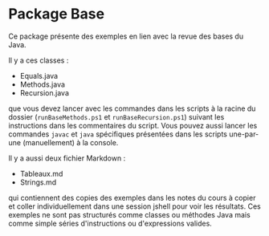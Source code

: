 # Package Base

Ce package présente des exemples en lien avec la revue des bases du Java.

Il y a ces classes :

* Equals.java
* Methods.java
* Recursion.java

que vous devez lancer avec les commandes dans les scripts à la racine du dossier (`runBaseMethods.ps1` et `runBaseRecursion.ps1`) suivant les instructions dans les commentaires du script. Vous pouvez aussi lancer les commandes `javac` et `java` spécifiques présentées dans les scripts une-par-une (manuellement) à la console.

Il y a aussi deux fichier Markdown :

* Tableaux.md
* Strings.md

qui contiennent des copies des exemples dans les notes du cours à copier et coller individuellement dans une session jshell pour voir les résultats. Ces exemples ne sont pas structurés comme classes ou méthodes Java mais comme simple séries d'instructions ou d'expressions valides.
